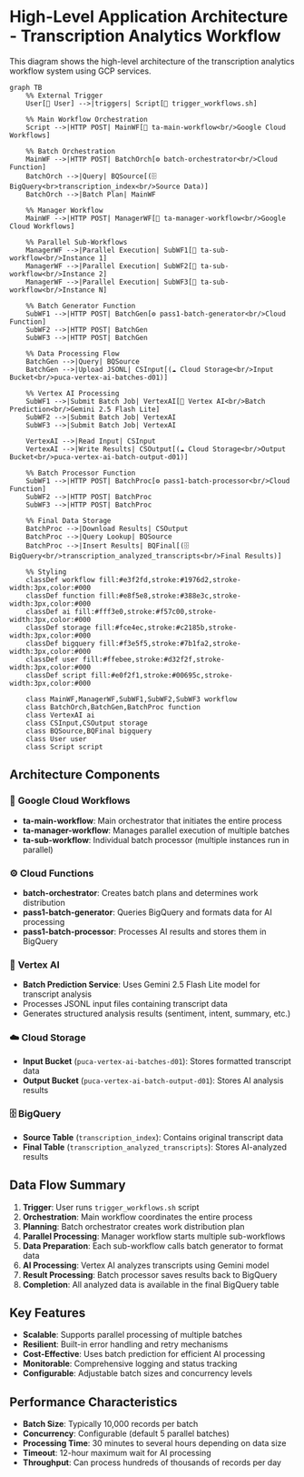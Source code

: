 # High-Level Application Architecture - Transcription Analytics Workflow

This diagram shows the high-level architecture of the transcription analytics workflow system using GCP services.


```mermaid
graph TB
    %% External Trigger
    User[👤 User] -->|triggers| Script[📜 trigger_workflows.sh]
    
    %% Main Workflow Orchestration
    Script -->|HTTP POST| MainWF[🔄 ta-main-workflow<br/>Google Cloud Workflows]
    
    %% Batch Orchestration
    MainWF -->|HTTP POST| BatchOrch[⚙️ batch-orchestrator<br/>Cloud Function]
    BatchOrch -->|Query| BQSource[(🗄️ BigQuery<br>transcription_index<br/>Source Data)]
    BatchOrch -->|Batch Plan| MainWF
    
    %% Manager Workflow
    MainWF -->|HTTP POST| ManagerWF[🔄 ta-manager-workflow<br/>Google Cloud Workflows]
    
    %% Parallel Sub-Workflows
    ManagerWF -->|Parallel Execution| SubWF1[🔄 ta-sub-workflow<br/>Instance 1]
    ManagerWF -->|Parallel Execution| SubWF2[🔄 ta-sub-workflow<br/>Instance 2]
    ManagerWF -->|Parallel Execution| SubWF3[🔄 ta-sub-workflow<br/>Instance N]
    
    %% Batch Generator Function
    SubWF1 -->|HTTP POST| BatchGen[⚙️ pass1-batch-generator<br/>Cloud Function]
    SubWF2 -->|HTTP POST| BatchGen
    SubWF3 -->|HTTP POST| BatchGen
    
    %% Data Processing Flow
    BatchGen -->|Query| BQSource
    BatchGen -->|Upload JSONL| CSInput[(☁️ Cloud Storage<br/>Input Bucket<br/>puca-vertex-ai-batches-d01)]
    
    %% Vertex AI Processing
    SubWF1 -->|Submit Batch Job| VertexAI[🤖 Vertex AI<br/>Batch Prediction<br/>Gemini 2.5 Flash Lite]
    SubWF2 -->|Submit Batch Job| VertexAI
    SubWF3 -->|Submit Batch Job| VertexAI
    
    VertexAI -->|Read Input| CSInput
    VertexAI -->|Write Results| CSOutput[(☁️ Cloud Storage<br/>Output Bucket<br/>puca-vertex-ai-batch-output-d01)]
    
    %% Batch Processor Function
    SubWF1 -->|HTTP POST| BatchProc[⚙️ pass1-batch-processor<br/>Cloud Function]
    SubWF2 -->|HTTP POST| BatchProc
    SubWF3 -->|HTTP POST| BatchProc
    
    %% Final Data Storage
    BatchProc -->|Download Results| CSOutput
    BatchProc -->|Query Lookup| BQSource
    BatchProc -->|Insert Results| BQFinal[(🗄️ BigQuery<br/>transcription_analyzed_transcripts<br/>Final Results)]
    
    %% Styling
    classDef workflow fill:#e3f2fd,stroke:#1976d2,stroke-width:3px,color:#000
    classDef function fill:#e8f5e8,stroke:#388e3c,stroke-width:3px,color:#000
    classDef ai fill:#fff3e0,stroke:#f57c00,stroke-width:3px,color:#000
    classDef storage fill:#fce4ec,stroke:#c2185b,stroke-width:3px,color:#000
    classDef bigquery fill:#f3e5f5,stroke:#7b1fa2,stroke-width:3px,color:#000
    classDef user fill:#ffebee,stroke:#d32f2f,stroke-width:3px,color:#000
    classDef script fill:#e0f2f1,stroke:#00695c,stroke-width:3px,color:#000
    
    class MainWF,ManagerWF,SubWF1,SubWF2,SubWF3 workflow
    class BatchOrch,BatchGen,BatchProc function
    class VertexAI ai
    class CSInput,CSOutput storage
    class BQSource,BQFinal bigquery
    class User user
    class Script script
```

## Architecture Components

### 🔄 **Google Cloud Workflows**
- **ta-main-workflow**: Main orchestrator that initiates the entire process
- **ta-manager-workflow**: Manages parallel execution of multiple batches
- **ta-sub-workflow**: Individual batch processor (multiple instances run in parallel)

### ⚙️ **Cloud Functions**
- **batch-orchestrator**: Creates batch plans and determines work distribution
- **pass1-batch-generator**: Queries BigQuery and formats data for AI processing
- **pass1-batch-processor**: Processes AI results and stores them in BigQuery

### 🤖 **Vertex AI**
- **Batch Prediction Service**: Uses Gemini 2.5 Flash Lite model for transcript analysis
- Processes JSONL input files containing transcript data
- Generates structured analysis results (sentiment, intent, summary, etc.)

### ☁️ **Cloud Storage**
- **Input Bucket** (`puca-vertex-ai-batches-d01`): Stores formatted transcript data
- **Output Bucket** (`puca-vertex-ai-batch-output-d01`): Stores AI analysis results

### 🗄️ **BigQuery**
- **Source Table** (`transcription_index`): Contains original transcript data
- **Final Table** (`transcription_analyzed_transcripts`): Stores AI-analyzed results

## Data Flow Summary

1. **Trigger**: User runs `trigger_workflows.sh` script
2. **Orchestration**: Main workflow coordinates the entire process
3. **Planning**: Batch orchestrator creates work distribution plan
4. **Parallel Processing**: Manager workflow starts multiple sub-workflows
5. **Data Preparation**: Each sub-workflow calls batch generator to format data
6. **AI Processing**: Vertex AI analyzes transcripts using Gemini model
7. **Result Processing**: Batch processor saves results back to BigQuery
8. **Completion**: All analyzed data is available in the final BigQuery table

## Key Features

- **Scalable**: Supports parallel processing of multiple batches
- **Resilient**: Built-in error handling and retry mechanisms
- **Cost-Effective**: Uses batch prediction for efficient AI processing
- **Monitorable**: Comprehensive logging and status tracking
- **Configurable**: Adjustable batch sizes and concurrency levels

## Performance Characteristics

- **Batch Size**: Typically 10,000 records per batch
- **Concurrency**: Configurable (default 5 parallel batches)
- **Processing Time**: 30 minutes to several hours depending on data size
- **Timeout**: 12-hour maximum wait for AI processing
- **Throughput**: Can process hundreds of thousands of records per day

